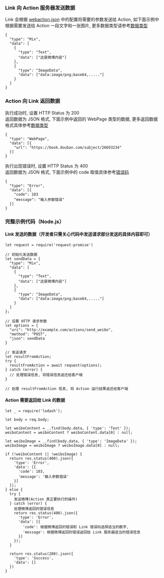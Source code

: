 ### Link 向 Action 服务器发送数据

Link 会根据 [webaction.json](/Link/webaction.json%20%E7%BC%96%E5%86%99%E6%8C%87%E5%8D%97) 中的配置将需要的参数发送给 Action, 如下面示例中根据需要发送给 Action 一段文字和一张图片, 更多数据类型请参考[数据类型](/Link/Web%20action%20%E6%95%B0%E6%8D%AE%E7%B1%BB%E5%9E%8B%E6%8C%87%E5%8D%97)

```
{
  "type": "Mix",
  "data": [
    {
      "type": "Text",
      "data": ["这是微博内容"]
    },
    {
      "type": "ImageData",
      "data": ["data:image/png;base64,....."]
    }
  ]
}
```


### Action 向 Link 返回数据
执行成功时, 设置 HTTP Status 为 200  
返回数据为 JSON 格式, 下面示例中返回的 WebPage 类型的数据, 更多返回数据格式具体参考[数据类型](/Link/Web%20action%20%E6%95%B0%E6%8D%AE%E7%B1%BB%E5%9E%8B%E6%8C%87%E5%8D%97)

```
{
  "type": "WebPage",
  "data": [{
    "url": "https://book.douban.com/subject/26693234"
  }]
}
```

执行出现错误时, 设置 HTTP Status 为 400  
返回数据为 JSON 格式, 下面示例中的 code 取值具体参考[错误码](/Link/Link%20错误码)

```
{
  "type": "Error",
  "data": [{
    "code": 103
    "message": "输入参数错误"
  }]
}
```

### 完整示例代码（Node.js）

#### Link 发送的数据（开发者只需关心代码中发送请求部分发送的具体内容即可）

```
let request = require('request-promise')

// 初始化发送数据
let sendData = {
  "type": "Mix",
  "data": [
    {
      "type": "Text",
      "data": ["这是微博内容"]
    },
    {
      "type": "ImageData",
      "data": ["data:image/png;base64,....."]
    }
  ]
};

// 设置 HTTP 请求参数
let options = {
  "uri": "http://example.com/actions/send_weibo",
  "method": "POST",
  "json": sendData
}

// 发送请求
let resultFromAction;
try {
  resultFromAction = await request(options);
} catch (error) {
  // 处理错误信息, 将错误信息返还给客户端
}

// 处理 resultFromAction 信息, 将 Action 运行结果返还给客户端
```

#### Action 需要返回给 Link 的数据

```
let _ = require('lodash');

let body = req.body;

let weiboContent = _.find(body.data, { 'type': 'Text' });
weiboContent = weiboContent ? weiboContent.data[0] : null;

let weiboImage = _.find(body.data, { 'type': 'ImageData' });
weiboImage = weiboImage ? weiboImage.data[0] : null;

if (!weiboContent || !weiboImage) {
  return res.status(400).json({
    'type': 'Error',
    'data': [{
      'code': 103,
      'message': '输入参数错误'
    }]
  });
} else {
  try {
    发送微博(Action 真正要执行的操作)
  } catch (error) {
    处理微博返回的错误信息
    return res.status(400).json({
      'type': 'Error',
      'data': [{
        'code': 根据微博返回的错误和 Link 错误码选择适当的数字,
        'message': 根据微博返回的错误返回给 Link 服务器适当的错误信息
      }]
    });
  }

  return res.status(200).json({
    'type': 'Success',
    'data': []
  })
}
```
